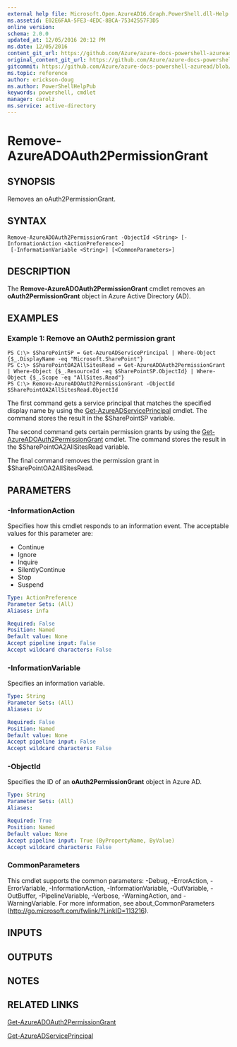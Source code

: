 ```yaml
---
external help file: Microsoft.Open.AzureAD16.Graph.PowerShell.dll-Help.xml
ms.assetid: E02E6FAA-5FE3-4EDC-8BCA-75342557F3D5
online version:
schema: 2.0.0
updated_at: 12/05/2016 20:12 PM
ms.date: 12/05/2016
content_git_url: https://github.com/Azure/azure-docs-powershell-azuread/blob/master/Azure%20AD%20Cmdlets/AzureAD/v2/Remove-AzureADOAuth2PermissionGrant.md
original_content_git_url: https://github.com/Azure/azure-docs-powershell-azuread/blob/master/Azure%20AD%20Cmdlets/AzureAD/v2/Remove-AzureADOAuth2PermissionGrant.md
gitcommit: https://github.com/Azure/azure-docs-powershell-azuread/blob/a3f4eb41072cf1506c8f82aa100e942b0830fc23
ms.topic: reference
author: erickson-doug
ms.author: PowerShellHelpPub
keywords: powershell, cmdlet
manager: carolz
ms.service: active-directory
---
```


# Remove-AzureADOAuth2PermissionGrant

## SYNOPSIS
Removes an oAuth2PermissionGrant.

## SYNTAX

```
Remove-AzureADOAuth2PermissionGrant -ObjectId <String> [-InformationAction <ActionPreference>]
 [-InformationVariable <String>] [<CommonParameters>]
```

## DESCRIPTION
The **Remove-AzureADOAuth2PermissionGrant** cmdlet removes an **oAuth2PermissionGrant** object in Azure Active Directory (AD).

## EXAMPLES

### Example 1: Remove an OAuth2 permission grant
```
PS C:\> $SharePointSP = Get-AzureADServicePrincipal | Where-Object {$_.DisplayName -eq "Microsoft.SharePoint"}
PS C:\> $SharePointOA2AllSitesRead = Get-AzureADOAuth2PermissionGrant | Where-Object {$_.ResourceId -eq $SharePointSP.ObjectId} | Where-Object {$_.Scope -eq "AllSites.Read"}
PS C:\> Remove-AzureADOAuth2PermissionGrant -ObjectId $SharePointOA2AllSitesRead.ObjectId
```

The first command gets a service principal that matches the specified display name by using the [Get-AzureADServicePrincipal](./Get-AzureADServicePrincipal.md) cmdlet. 
The command stores the result in the $SharePointSP variable.

The second command gets certain permission grants by using the [Get-AzureADOAuth2PermissionGrant](./Get-AzureADOAuth2PermissionGrantmd) cmdlet. 
The command stores the result in the $SharePointOA2AllSitesRead variable.

The final command removes the permission grant in $SharePointOA2AllSitesRead.

## PARAMETERS

### -InformationAction
Specifies how this cmdlet responds to an information event. The acceptable values for this parameter are:

- Continue
- Ignore
- Inquire
- SilentlyContinue
- Stop
- Suspend

```yaml
Type: ActionPreference
Parameter Sets: (All)
Aliases: infa

Required: False
Position: Named
Default value: None
Accept pipeline input: False
Accept wildcard characters: False
```

### -InformationVariable
Specifies an information variable.

```yaml
Type: String
Parameter Sets: (All)
Aliases: iv

Required: False
Position: Named
Default value: None
Accept pipeline input: False
Accept wildcard characters: False
```

### -ObjectId
Specifies the ID of an **oAuth2PermissionGrant** object in Azure AD.

```yaml
Type: String
Parameter Sets: (All)
Aliases: 

Required: True
Position: Named
Default value: None
Accept pipeline input: True (ByPropertyName, ByValue)
Accept wildcard characters: False
```

### CommonParameters
This cmdlet supports the common parameters: -Debug, -ErrorAction, -ErrorVariable, -InformationAction, -InformationVariable, -OutVariable, -OutBuffer, -PipelineVariable, -Verbose, -WarningAction, and -WarningVariable. For more information, see about_CommonParameters (http://go.microsoft.com/fwlink/?LinkID=113216).

## INPUTS

## OUTPUTS

## NOTES

## RELATED LINKS

[Get-AzureADOAuth2PermissionGrant](./Get-AzureADOAuth2PermissionGrant.md)

[Get-AzureADServicePrincipal](./Get-AzureADServicePrincipal.md)
